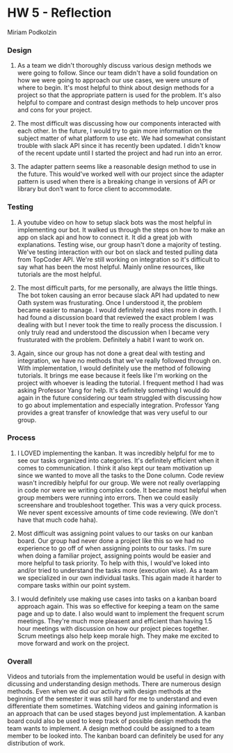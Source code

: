 # HW 5 - Reflection
Miriam Podkolzin

### Design

1. As a team we didn't thoroughly discuss various design methods we were going to follow. Since our team didn't have a solid foundation on how we were going to approach our use cases, we were unsure of where to begin. It's most helpful to think about design methods for a project so that the appropriate pattern is used for the problem. It's also helpful to compare and contrast design methods to help uncover pros and cons for your project. 

2. The most difficult was discussing how our components interacted with each other. In the future, I would try to gain more information on the subject matter of what platform to use etc. We had somewhat consistant trouble with slack API since it has recently been updated. I didn't know of the recent update until I started the project and had run into an error.

3. The adapter pattern seems like a reasonable design method to use in the future. This would've worked well with our project since the adapter pattern is used when there is a breaking change in versions of API or library but don’t want to force client to accommodate.


### Testing

1. A youtube video on how to setup slack bots was the most helpful in implementing our bot. It walked us through the steps on how to make an app on slack api and how to connect it. It did a great job with explanations. Testing wise, our group hasn't done a majority of testing. We've testing interaction with our bot on slack and tested pulling data from TopCoder API. We're still working on integration so it's difficult to say what has been the most helpful. Mainly online resources, like tutorials are the most helpful.

2. The most difficult parts, for me personally, are always the little things. The bot token causing an error because slack API had updated to new Oath system was frusturating. Once I understood it, the problem became easier to manage. I would definitely read sites more in depth. I had found a discussion board that reviewed the exact problem I was dealing with but I never took the time to really process the discussion. I only truly read and understood the discussion when I became very frusturated with the problem. Definitely a habit I want to work on. 

3. Again, since our group has not done a great deal with testing and integration, we have no methods that we've really followed through on. With implementation, I would definitely use the method of following tutorials. It brings me ease because it feels like I'm working on the project with whoever is leading the tutorial. I frequent method I had was asking Professor Yang for help. It's definitely something I would do again in the future considering our team struggled with discussing how to go about implementation and especially integration. Professor Yang provides a great transfer of knowledge that was very useful to our group. 


### Process

1. I LOVED implementing the kanban. It was incredibly helpful for me to see our tasks organized into categories. It's definitely efficient when it comes to communication. I think it also kept our team motivation up since we wanted to move all the tasks to the Done column. Code review wasn't incredibly helpful for our group. We were not really overlapping in code nor were we writing complex code. It became most helpful when group members were running into errors. Then we could easily screenshare and troubleshoot together. This was a very quick process. We never spent excessive amounts of time code reviewing. (We don't have that much code haha).

2. Most difficult was assigning point values to our tasks on our kanban board. Our group had never done a project like this so we had no experience to go off of when assigning points to our tasks. I'm sure when doing a familiar project, assigning points would be easier and more helpful to task priority. To help with this, I would've loked into and/or tried to understand the tasks more (execution wise). As a team we specialized in our own individual tasks. This again made it harder to compare tasks within our point system. 

3. I would definitely use making use cases into tasks on a kanban board approach again. This was so effective for keeping a team on the same page and up to date. I also would want to implement the frequent scrum meetings. They're much more pleasent and efficient than having 1.5 hour meetings with discussion on how our project pieces together. Scrum meetings also help keep morale high. They make me excited to move forward and work on the project. 

### Overall

Videos and tutorials from the implementation would be useful in design with dicussing and understanding design methods. There are numerous design methods. Even when we did our activity with design methods at the beginning of the semester it was still hard for me to understand and even differentiate them sometimes. Watching videos and gaining information is an approach that can be used stages beyond just implementation. A kanban board could also be used to keep track of possible design methods the team wants to implement. A design method could be assigned to a team member to be looked into. The kanban board can definitely be used for any distribution of work.  
